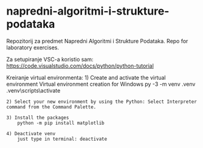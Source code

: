 # napredni-algoritmi-i-strukture-podataka
Repozitorij za predmet Napredni Algoritmi i Strukture Podataka. Repo for laboratory exercises. 

Za setupiranje VSC-a koristio sam:
    https://code.visualstudio.com/docs/python/python-tutorial

Kreiranje virtual environmenta:
    1) Create and activate the virtual environment
    Virtual environment creation for Windows
        py -3 -m venv .venv
        .venv\scripts\activate

    2) Select your new environment by using the Python: Select Interpreter command from the Command Palette.

    3) Install the packages
        python -m pip install matplotlib

    4) Deactivate venv
        just type in terminal: deactivate
